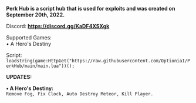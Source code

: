 **Perk Hub is a script hub that is used for exploits and was created on September 20th, 2022.**

Discord: **https://discord.gg/KaDF4XSXgk**

Supported Games:                                                                                                                                            
•  A Hero's Destiny

Script: `loadstring(game:HttpGet("https://raw.githubusercontent.com/OptioniaI/PerkHub/main/main.lua"))();`



**UPDATES:**

**• A Hero's Destiny:**                                                                                                                                
`Remove Fog, Fix Clock, Auto Destroy Meteor, Kill Player.`
